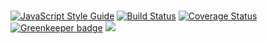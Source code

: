 #

[![JavaScript Style Guide](https://img.shields.io/badge/code%20style-standard-brightgreen.svg)](http://standardjs.com/)
[![Build Status](https://travis-ci.org/dog-ai/dogbot.svg?branch=master)](https://travis-ci.org/dog-ai/dogbot)
[![Coverage Status](https://coveralls.io/repos/github/dog-ai/dogbot/badge.svg?branch=master)](https://coveralls.io/github/dog-ai/dogbot?branch=master)
[![Greenkeeper badge](https://badges.greenkeeper.io/dog-ai/dogbot.svg)](https://greenkeeper.io/)
[![](https://img.shields.io/github/release/dog-ai/dogbot.svg)](https://github.com/dog-ai/dogbot/releases)

